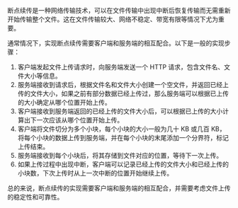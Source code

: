 断点续传是一种网络传输技术，可以在文件传输中出现中断后恢复传输而无需重新开始传输整个文件。这在文件传输较大、网络不稳定、带宽有限等情况下尤为重要。

通常情况下，实现断点续传需要客户端和服务端的相互配合。以下是一般的实现步骤：

1. 客户端发起文件上传请求时，向服务端发送一个 HTTP 请求，包含文件名、文件大小等信息。
2. 服务端接收到请求后，根据文件名和文件大小创建一个空文件，并返回已经上传的文件大小，如果之前有部分数据已经上传过，那么服务端可以根据已上传的大小确定从哪个位置开始上传。
3. 客户端接收到服务端返回的已经上传的文件大小后，可以根据已上传的大小计算出下一次应该从哪个位置开始上传。
4. 客户端将文件切分为多个小块，每个小块的大小一般为几十 KB 或几百 KB，将每个小块的数据上传到服务端，并在每个小块的末尾添加一个分界符，标记上传结束。
5. 服务端接收到每个小块后，将其存储到文件对应的位置，等待下一次上传。
6. 如果上传过程中出现中断，客户端可以记录已经上传的文件大小和已经上传的小块数，下次上传时从上一次中断的位置开始继续上传。

总的来说，断点续传的实现需要客户端和服务端的相互配合，并需要考虑文件上传的稳定性和可靠性。